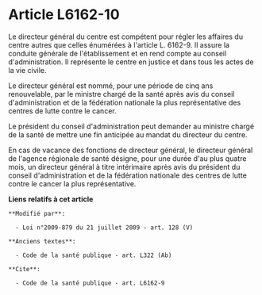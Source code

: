 # Article L6162-10

Le directeur général du centre est compétent pour régler les affaires du centre autres que celles énumérées à l'article L.
6162-9. Il assure la conduite générale de l'établissement et en rend compte au conseil d'administration. Il représente le
centre en justice et dans tous les actes de la vie civile.

Le directeur général est nommé, pour une période de cinq ans renouvelable, par le ministre chargé de la santé après avis du
conseil d'administration et de la fédération nationale la plus représentative des centres de lutte contre le cancer.

Le président du conseil d'administration peut demander au ministre chargé de la santé de mettre une fin anticipée au mandat
du directeur du centre.

En cas de vacance des fonctions de directeur général, le directeur général de l'agence régionale de santé désigne, pour une
durée d'au plus quatre mois, un directeur général à titre intérimaire après avis du président du conseil d'administration et
de la fédération nationale des centres de lutte contre le cancer la plus représentative.

**Liens relatifs à cet article**

	**Modifié par**:

	  - Loi n°2009-879 du 21 juillet 2009 - art. 128 (V)

	**Anciens textes**:

	  - Code de la santé publique - art. L322 (Ab)

	**Cite**:

	  - Code de la santé publique - art. L6162-9
